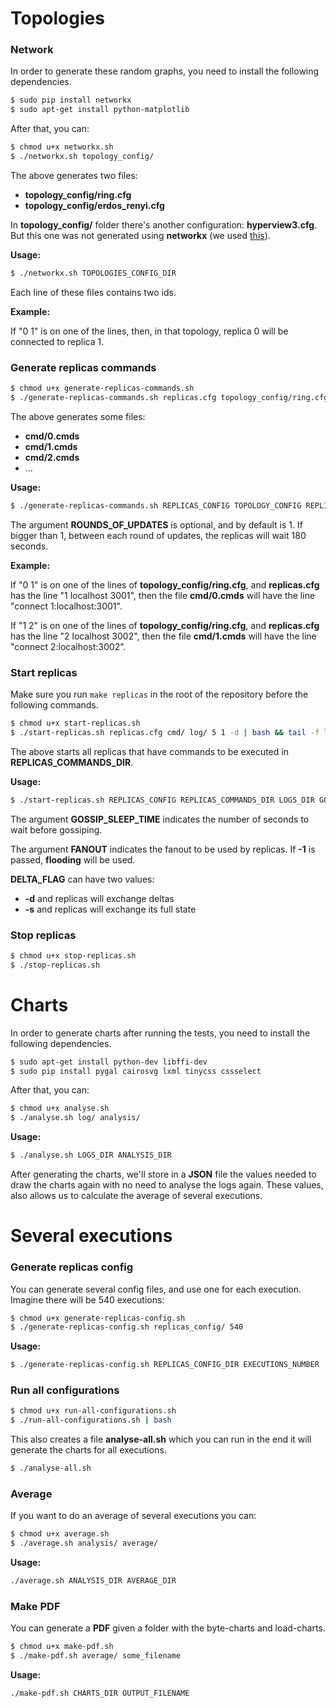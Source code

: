 # Topologies

### Network

In order to generate these random graphs, you need to install the following dependencies.

```bash
$ sudo pip install networkx
$ sudo apt-get install python-matplotlib
```

After that, you can:

```bash
$ chmod u+x networkx.sh
$ ./networkx.sh topology_config/
```

The above generates two files:
- __topology_config/ring.cfg__
- __topology_config/erdos_renyi.cfg__

In __topology_config/__ folder there's another configuration: __hyperview3.cfg__. But this one was not generated using __networkx__ (we used [this](http://blog.ayende.com.s3.amazonaws.com/HyParView/hyparview.html)).

__Usage:__
```bash
$ ./networkx.sh TOPOLOGIES_CONFIG_DIR
```

Each line of these files contains two ids. 

__Example:__

If "0 1" is on one of the lines, then, in that topology, replica 0 will be connected to replica 1.


### Generate replicas commands

```bash
$ chmod u+x generate-replicas-commands.sh
$ ./generate-replicas-commands.sh replicas.cfg topology_config/ring.cfg cmd/ 5
```

The above generates some files:
- __cmd/0.cmds__
- __cmd/1.cmds__
- __cmd/2.cmds__
- ...

__Usage:__
```bash
$ ./generate-replicas-commands.sh REPLICAS_CONFIG TOPOLOGY_CONFIG REPLICAS_COMMANDS_DIR [ROUNDS_OF_UPDATES]
```

The argument __ROUNDS_OF_UPDATES__ is optional, and by default is 1. If bigger than 1, between each round of updates, the replicas will wait 180 seconds.

__Example:__

If "0 1" is on one of the lines of __topology_config/ring.cfg__, and __replicas.cfg__ has the line "1 localhost 3001", then the file __cmd/0.cmds__ will have the line "connect 1:localhost:3001".

If "1 2" is on one of the lines of __topology_config/ring.cfg__, and __replicas.cfg__ has the line "2 localhost 3002", then the file __cmd/1.cmds__ will have the line "connect 2:localhost:3002".


### Start replicas

Make sure you run `make replicas` in the root of the repository before the following commands.

```bash
$ chmod u+x start-replicas.sh
$ ./start-replicas.sh replicas.cfg cmd/ log/ 5 1 -d | bash && tail -f log/*
```

The above starts all replicas that have commands to be executed in __REPLICAS_COMMANDS_DIR__.

__Usage:__
```bash
$ ./start-replicas.sh REPLICAS_CONFIG REPLICAS_COMMANDS_DIR LOGS_DIR GOSSIP_SLEEP_TIME FANOUT DELTA_FLAG
```

The argument __GOSSIP_SLEEP_TIME__ indicates the number of seconds to wait before gossiping.

The argument __FANOUT__ indicates the fanout to be used by replicas. If __-1__ is passed, __flooding__ will be used.

__DELTA_FLAG__ can have two values:
- __-d__ and replicas will exchange deltas
- __-s__ and replicas will exchange its full state

### Stop replicas

```bash
$ chmod u+x stop-replicas.sh
$ ./stop-replicas.sh
```


# Charts

In order to generate charts after running the tests, you need to install the following dependencies.

```bash
$ sudo apt-get install python-dev libffi-dev
$ sudo pip install pygal cairosvg lxml tinycss cssselect
```

After that, you can:

```bash
$ chmod u+x analyse.sh
$ ./analyse.sh log/ analysis/
```

__Usage:__
```bash
$ ./analyse.sh LOGS_DIR ANALYSIS_DIR
```

After generating the charts, we'll store in a __JSON__ file the values needed to draw the charts again with no need to analyse the logs again. These values, also allows us to calculate the average of several executions.

# Several executions

### Generate replicas config

You can generate several config files, and use one for each execution. Imagine there will be 540 executions:

```bash
$ chmod u+x generate-replicas-config.sh
$ ./generate-replicas-config.sh replicas_config/ 540
```

__Usage:__
```bash
$ ./generate-replicas-config.sh REPLICAS_CONFIG_DIR EXECUTIONS_NUMBER 
``` 

### Run all configurations

```bash
$ chmod u+x run-all-configurations.sh
$ ./run-all-configurations.sh | bash
```

This also creates a file __analyse-all.sh__ which you can run in the end it will generate the charts for all executions.

```bash
$ ./analyse-all.sh
```

### Average
If you want to do an average of several executions you can:

```bash
$ chmod u+x average.sh
$ ./average.sh analysis/ average/
```

__Usage:__
```bash
./average.sh ANALYSIS_DIR AVERAGE_DIR
```


### Make PDF

You can generate a __PDF__ given a folder with the byte-charts and load-charts.

```bash
$ chmod u+x make-pdf.sh
$ ./make-pdf.sh average/ some_filename
```

__Usage:__
```bash
./make-pdf.sh CHARTS_DIR OUTPUT_FILENAME
```
